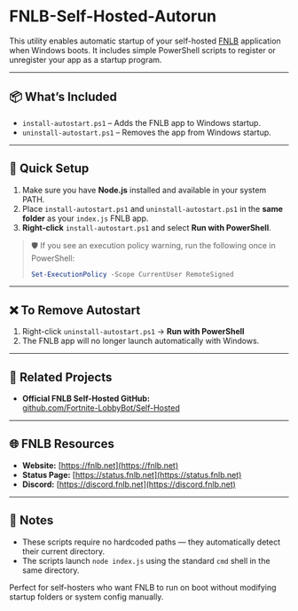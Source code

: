 # FNLB-Self-Hosted-Autorun

This utility enables automatic startup of your self-hosted [FNLB](https://fnlb.net/) application when Windows boots. It includes simple PowerShell scripts to register or unregister your app as a startup program.

---

## 📦 What’s Included

- `install-autostart.ps1` – Adds the FNLB app to Windows startup.
- `uninstall-autostart.ps1` – Removes the app from Windows startup.

---

## 🚀 Quick Setup

1. Make sure you have **Node.js** installed and available in your system PATH.
2. Place `install-autostart.ps1` and `uninstall-autostart.ps1` in the **same folder** as your `index.js` FNLB app.
3. **Right-click** `install-autostart.ps1` and select **Run with PowerShell**.

> 🛡️ If you see an execution policy warning, run the following once in PowerShell:
> ```powershell
> Set-ExecutionPolicy -Scope CurrentUser RemoteSigned
> ```

---

## ❌ To Remove Autostart

1. Right-click `uninstall-autostart.ps1` → **Run with PowerShell**
2. The FNLB app will no longer launch automatically with Windows.

---

## 🔗 Related Projects

- **Official FNLB Self-Hosted GitHub:**  
  [github.com/Fortnite-LobbyBot/Self-Hosted](https://github.com/Fortnite-LobbyBot/Self-Hosted)

---

## 🌐 FNLB Resources

- **Website:** [https://fnlb.net](https://fnlb.net)
- **Status Page:** [https://status.fnlb.net](https://status.fnlb.net)
- **Discord:** [https://discord.fnlb.net](https://discord.fnlb.net)

---

## 📝 Notes

- These scripts require no hardcoded paths — they automatically detect their current directory.
- The scripts launch `node index.js` using the standard `cmd` shell in the same directory.

Perfect for self-hosters who want FNLB to run on boot without modifying startup folders or system config manually.
